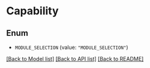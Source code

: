 # Capability

## Enum


* `MODULE_SELECTION` (value: `"MODULE_SELECTION"`)


[[Back to Model list]](../README.md#documentation-for-models) [[Back to API list]](../README.md#documentation-for-api-endpoints) [[Back to README]](../README.md)


